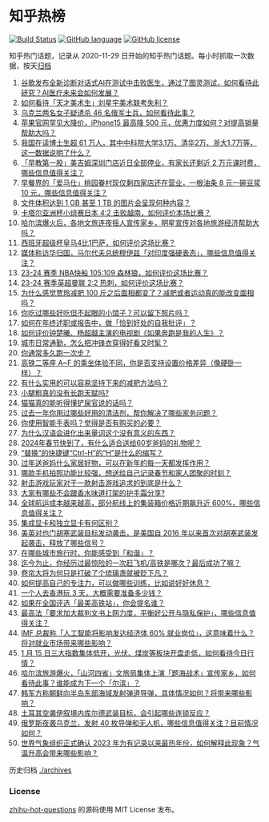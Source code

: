 # 知乎热榜
[![Build Status](https://github.com/ToWeLong/zhihu-hot-questions/workflows/CI/badge.svg)](https://github.com/ToWeLong/zhihu-hot-questions/actions)
[![GitHub language](https://img.shields.io/badge/language-golang-orange.svg)](https://golang.org/)
[![GitHub license](https://img.shields.io/github/license/ToWeLong/zhihu-hot-questions)](https://github.com/ToWeLong/zhihu-hot-questions/blob/main/LICENSE)

知乎热门话题，记录从 2020-11-29 日开始的知乎热门话题。每小时抓取一次数据，按天[归档](./archives)

<!-- BEGIN -->

1. [谷歌发布全新诊断对话式AI在测试中击败医生，通过了图灵测试，如何看待此研究？AI医疗未来会如何发展？](https://www.zhihu.com/question/639540818)
1. [如何看待「天才美术生」刘星宇美术联考失利？](https://www.zhihu.com/question/638984677)
1. [乌克兰两名女子疑诱杀 46 名俄军士兵，如何看待此事？](https://www.zhihu.com/question/639545642)
1. [苹果官网罕见大降价，iPhone15 最高降 500 元，优惠力度如何？对提高销量帮助大吗？](https://www.zhihu.com/question/639549512)
1. [我国在读博士生超 61 万人，其中中科院大学3.1万、清华2万、浙大1.7万等，这一数据说明了什么？](https://www.zhihu.com/question/639228170)
1. [「早教第一股」美吉姆深圳门店近日全部停业，有家长还剩近 2 万元课时费，哪些信息值得关注？](https://www.zhihu.com/question/639492194)
1. [早餐界的「爱马仕」桃园眷村现仅剩四家店还在营业，一根油条 8 元一碗豆浆 10 元，哪些信息值得关注？](https://www.zhihu.com/question/639546812)
1. [文件体积达到 1 GB 甚至 1 TB 的图片会呈现何种内容？](https://www.zhihu.com/question/360608822)
1. [卡塔尔亚洲杯小组赛日本 4:2 击败越南，如何评价本场比赛？](https://www.zhihu.com/question/639502004)
1. [哈尔滨爆火后，各地文旅连夜摇人宣传家乡，明星宣传对各地旅游经济帮助大吗？](https://www.zhihu.com/question/639550430)
1. [西班牙超级杯皇马4比1巴萨，如何评价这场比赛？](https://www.zhihu.com/question/639540788)
1. [媒体称访华归国，马尔代夫总统穆伊兹「对印度强硬表态」，哪些信息值得关注？](https://www.zhihu.com/question/639552004)
1. [23-24 赛季 NBA快船 105:109 森林狼，如何评价这场比赛？](https://www.zhihu.com/question/639541129)
1. [23-24 赛季英超曼联 2:2 热刺，如何评价这场比赛？](https://www.zhihu.com/question/639517840)
1. [为什么感觉贾玲减肥 100 斤之后面相都变了？减肥或者运动真的能改变面相吗？](https://www.zhihu.com/question/639222327)
1. [你吃过哪些好吃但不起眼的小馆子？可以留下照片吗？](https://www.zhihu.com/question/638216933)
1. [如何在年终述职或报告中，做「恰到好处的自我批评」？](https://www.zhihu.com/question/639212230)
1. [如何评价钟楚曦、杨超越主演的电视剧《如果奔跑是我的人生》？](https://www.zhihu.com/question/639111711)
1. [城市日常通勤，怎么把冲锋衣穿得好看又时髦？](https://www.zhihu.com/question/561404272)
1. [你通常多久跑一次步？](https://www.zhihu.com/question/638724857)
1. [高铁二等座 A~F 的乘坐体验不同，你是否支持设置价格差异（像硬卧一样）？](https://www.zhihu.com/question/639552262)
1. [有什么实用的可以容易坚持下来的减肥方法吗？](https://www.zhihu.com/question/638701726)
1. [小腿粗真的没有长跑天赋吗?](https://www.zhihu.com/question/638873297)
1. [猫猫真的能听得懂铲屎官说的话吗？](https://www.zhihu.com/question/638162596)
1. [过去一年你用过哪些好用的清洁剂，帮你解决了哪些家务问题？](https://www.zhihu.com/question/637223763)
1. [你使用智能手表吗？觉得是否有购买的必要？](https://www.zhihu.com/question/637628717)
1. [为什么汉语会进化出来量词这个没有意义的东西？](https://www.zhihu.com/question/634055472)
1. [2024年春节快到了，有什么适合送给60岁爸妈的礼物呢？](https://www.zhihu.com/question/637432462)
1. [“替换”的快捷键“Ctrl-H”的“H”是什么的缩写？](https://www.zhihu.com/question/637613741)
1. [过年送爸妈什么家居好物，可以在新年的每一天都发挥作用？](https://www.zhihu.com/question/638707779)
1. [哪款手机拍照功能比较强，想送给自己记录春节和家人团聚的时刻？](https://www.zhihu.com/question/638572637)
1. [射击游戏玩家对于一款射击游戏追求的到底是什么？](https://www.zhihu.com/question/622931531)
1. [大家有哪些不会跟香水味道打架的护手霜分享?](https://www.zhihu.com/question/634613866)
1. [全球航运成本越来越高，部分航线上的集装箱价格近期飙升近 600%，哪些信息值得关注？](https://www.zhihu.com/question/639492169)
1. [集成显卡和独立显卡有何区别？](https://www.zhihu.com/question/638119498)
1. [美英对也门胡塞武装目标发动袭击，是美国自 2016 年以来首次对胡塞武装发起袭击，释放了哪些信号？](https://www.zhihu.com/question/639169153)
1. [在哪些城市旅行时，你能感受到「和谐」？](https://www.zhihu.com/question/638919042)
1. [迄今为止，你经历过最惊险的一次赶飞机/高铁是哪次？最后成功了嘛？](https://www.zhihu.com/question/638918845)
1. [卷帘大将为何只是打破了个琉璃盏就被贬下凡？](https://www.zhihu.com/question/22726426)
1. [如何提高自己的专注力，可以做哪些训练，比如说好好休息？](https://www.zhihu.com/question/480582950)
1. [一个人去香港玩 3 天，大概需要准备多少钱？](https://www.zhihu.com/question/638918871)
1. [如果在全国评选「最美高铁站」，你会提名谁？](https://www.zhihu.com/question/638919191)
1. [最高法「要求加大裁判文书上网力度，平衡好公开与隐私保护」，哪些信息值得关注？](https://www.zhihu.com/question/639549174)
1. [IMF 总裁称「人工智能将影响发达经济体 60% 就业岗位」，这意味着什么？将对就业市场带来哪些影响？](https://www.zhihu.com/question/639549778)
1. [1 月 15 日三大指数集体低开，光伏、煤炭等板块开盘走低，如何看待今日行情？](https://www.zhihu.com/question/639546836)
1. [哈尔滨旅游爆火，「山河四省」文旅局集体上演「题海战术」宣传家乡，如何看待此事？谁能成为下一个「尔滨」？](https://www.zhihu.com/question/639430099)
1. [韩军方称朝鲜向半岛东部海域发射弹道导弹，具体情况如何？将带来哪些影响？](https://www.zhihu.com/question/639494386)
1. [土耳其空袭伊叙境内库尔德武装目标，会引起哪些连锁反应？](https://www.zhihu.com/question/639476424)
1. [俄罗斯夜袭乌克兰，发射 40 枚导弹和无人机，哪些信息值得关注？目前情况如何？](https://www.zhihu.com/question/639484057)
1. [世界气象组织正式确认 2023 年为有记录以来最热年份，如何解释此现象？气温升高会带来哪些影响？](https://www.zhihu.com/question/639415631)

<!-- END -->

历史归档 [./archives](./archives)


### License
[zhihu-hot-questions](https://github.com/towelong/zhihu-hot-questions) 的源码使用 MIT License 发布。